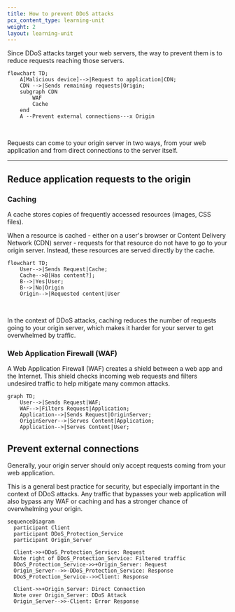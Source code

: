 ```yaml
---
title: How to prevent DDoS attacks
pcx_content_type: learning-unit
weight: 2
layout: learning-unit
---
```


Since DDoS attacks target your web servers, the way to prevent them is to reduce requests reaching those servers.

```mermaid
flowchart TD;
    A[Malicious device]-->|Request to application|CDN;
    CDN -->|Sends remaining requests|Origin;
    subgraph CDN
        WAF
        Cache
    end
    A --Prevent external connections---x Origin
```
<br/>

Requests can come to your origin server in two ways, from your web application and from direct connections to the server itself.

---

## Reduce application requests to the origin

### Caching

A cache stores copies of frequently accessed resources (images, CSS files).

When a resource is cached - either on a user's browser or Content Delivery Network (CDN) server - requests for that resource do not have to go to your origin server. Instead, these resources are served directly by the cache.

```mermaid
flowchart TD;
    User-->|Sends Request|Cache;
    Cache-->B[Has content?];
    B-->|Yes|User;
    B-->|No|Origin
    Origin-->|Requested content|User
```
<br/>

In the context of DDoS attacks, caching reduces the number of requests going to your origin server, which makes it harder for your server to get overwhelmed by traffic.

### Web Application Firewall (WAF)

A Web Application Firewall (WAF) creates a shield between a web app and the Internet. This shield checks incoming web requests and filters undesired traffic to help mitigate many common attacks.

```mermaid
graph TD;
    User-->|Sends Request|WAF;
    WAF-->|Filters Request|Application;
    Application-->|Sends Request|OriginServer;
    OriginServer-->|Serves Content|Application;
    Application-->|Serves Content|User;
```

## Prevent external connections

Generally, your origin server should only accept requests coming from your web application.

This is a general best practice for security, but especially important in the context of DDoS attacks. Any traffic that bypasses your web application will also bypass any WAF or caching and has a stronger chance of overwhelming your origin.

```mermaid
sequenceDiagram
  participant Client
  participant DDoS_Protection_Service
  participant Origin_Server
  
  Client->>+DDoS_Protection_Service: Request
  Note right of DDoS_Protection_Service: Filtered traffic
  DDoS_Protection_Service->>+Origin_Server: Request
  Origin_Server-->>-DDoS_Protection_Service: Response
  DDoS_Protection_Service-->>Client: Response
  
  Client->>+Origin_Server: Direct Connection
  Note over Origin_Server: DDoS Attack
  Origin_Server-->>-Client: Error Response
```
